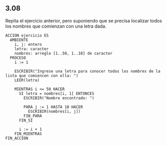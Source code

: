 ## 3.08
Repita el ejercicio anterior, pero suponiendo que se precisa localizar todos los
nombres que comienzan con una letra dada.

```
ACCION ejercicio ES
  AMBIENTE
    i, j: entero
    letra: caracter
    nombres: arreglo [1..50, 1..10] de caracter
  PROCESO
    i := 1

    ESCRIBIR("Ingrese una letra para conocer todos los nombres de la lista que comiencen con ella: ")
    LEER(letra)

    MIENTRAS i <= 50 HACER
      SI letra = nombres[i, 1] ENTONCES
        ESCRIBIR("Nombre encontrado: ")

        PARA j := 1 HASTA 10 HACER
          ESCRIBIR(nombres[i, j])
        FIN_PARA
      FIN_SI

      i := i + 1
    FIN_MIENTRAS
FIN_ACCION
```
